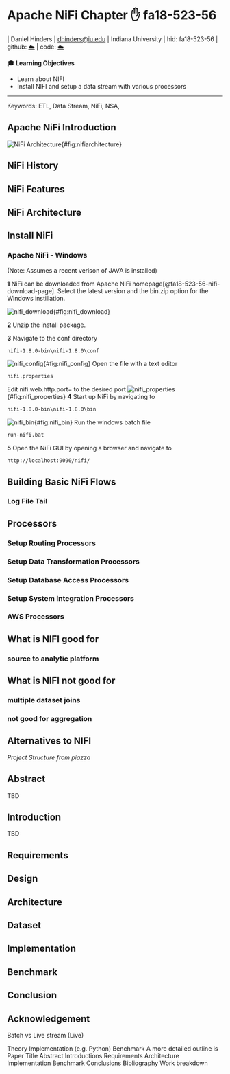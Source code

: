 # Apache NiFi Chapter :hand: fa18-523-56

| Daniel Hinders
| dhinders@iu.edu
| Indiana University
| hid: fa18-523-56
| github: [:cloud:](https://github.com/cloudmesh-community/fa18-523-56/blob/master/project-report/report.md)
| code: [:cloud:](https://github.com/cloudmesh-community/fa18-523-56/blob/master/project-code/code)

**:mortar_board: Learning Objectives**

* Learn about NIFI
* Install NIFI and setup a data stream with various processors
---

Keywords: ETL, Data Stream, NiFi, NSA, 


## Apache NiFi Introduction
![NiFi Architecture](images/nifi_architecture.PNG){#fig:nifiarchitecture}

## NiFi History

## NiFi Features

## NiFi Architecture

## Install NiFi


### Apache NiFi - Windows

(Note: Assumes a recent verison of JAVA is installed)

**1**
NiFi can be downloaded from Apache NiFi homepage[@fa18-523-56-nifi-download-page]. Select the latest version and the bin.zip option for the Windows instillation.

![nifi_download](images/nifi_download.png){#fig:nifi_download}

**2**
Unzip the install package.

**3**
Navigate to the conf directory
```bash 
nifi-1.8.0-bin\nifi-1.8.0\conf
```
![nifi_config](images/nifi_config.png){#fig:nifi_config}
Open the file with a text editor
```bash 
nifi.properties
```
Edit nifi.web.http.port= to the desired port
![nifi_properties](images/nifi_properties.png){#fig:nifi_properties}
**4**
Start up NiFi by navigating to
```bash 
nifi-1.8.0-bin\nifi-1.8.0\bin
```
![nifi_bin](images/nifi_bins.png){#fig:nifi_bin}
Run the windows batch file
```bash 
run-nifi.bat
```
**5**
Open the NiFi GUI by opening a browser and navigate to
```
http://localhost:9090/nifi/
```

## Building Basic NiFi Flows

### Log File Tail

### 

## Processors

### Setup Routing Processors

### Setup Data Transformation Processors

### Setup Database Access Processors

### Setup System Integration Processors

### AWS Processors

## What is NIFI good for
### source to analytic platform
### 

## What is NIFI not good for
### multiple dataset joins
### not good for aggregation  


## Alternatives to NIFI




*Project Structure from piazza*

## Abstract

TBD

## Introduction

TBD

## Requirements

## Design 

## Architecture

## Dataset

## Implementation

## Benchmark

## Conclusion

## Acknowledgement




Batch vs Live stream (Live)
 
Theory
Implementation (e.g. Python)
Benchmark
A more detailed outline is
Paper
Title
Abstract
Introductions
Requirements
Architecture
Implementation
Benchmark
Conclusions
Bibliography
Work breakdown


